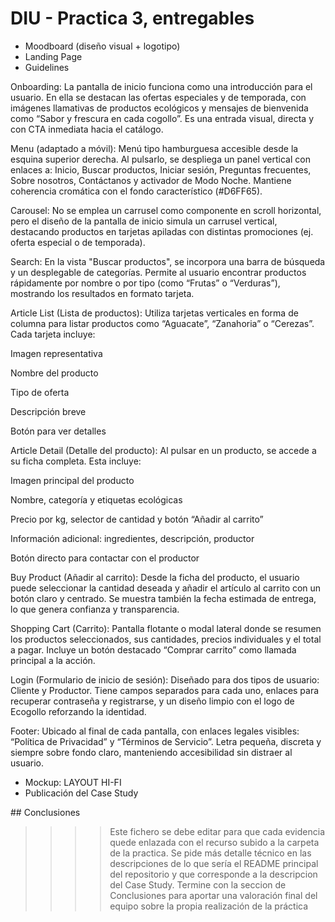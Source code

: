 # DIU - Practica 3, entregables

- Moodboard (diseño visual + logotipo)   
- Landing Page
- Guidelines

Onboarding:
La pantalla de inicio funciona como una introducción para el usuario. En ella se destacan las ofertas especiales y de temporada, con imágenes llamativas de productos ecológicos y mensajes de bienvenida como “Sabor y frescura en cada cogollo”. Es una entrada visual, directa y con CTA inmediata hacia el catálogo.

Menu (adaptado a móvil):
Menú tipo hamburguesa accesible desde la esquina superior derecha. Al pulsarlo, se despliega un panel vertical con enlaces a: Inicio, Buscar productos, Iniciar sesión, Preguntas frecuentes, Sobre nosotros, Contáctanos y activador de Modo Noche. Mantiene coherencia cromática con el fondo característico (#D6FF65).

Carousel:
No se emplea un carrusel como componente en scroll horizontal, pero el diseño de la pantalla de inicio simula un carrusel vertical, destacando productos en tarjetas apiladas con distintas promociones (ej. oferta especial o de temporada).

Search:
En la vista "Buscar productos", se incorpora una barra de búsqueda y un desplegable de categorías. Permite al usuario encontrar productos rápidamente por nombre o por tipo (como “Frutas” o “Verduras”), mostrando los resultados en formato tarjeta.

Article List (Lista de productos):
Utiliza tarjetas verticales en forma de columna para listar productos como “Aguacate”, “Zanahoria” o “Cerezas”. Cada tarjeta incluye:

Imagen representativa

Nombre del producto

Tipo de oferta

Descripción breve

Botón para ver detalles

Article Detail (Detalle del producto):
Al pulsar en un producto, se accede a su ficha completa. Esta incluye:

Imagen principal del producto

Nombre, categoría y etiquetas ecológicas

Precio por kg, selector de cantidad y botón “Añadir al carrito”

Información adicional: ingredientes, descripción, productor

Botón directo para contactar con el productor

Buy Product (Añadir al carrito):
Desde la ficha del producto, el usuario puede seleccionar la cantidad deseada y añadir el artículo al carrito con un botón claro y centrado. Se muestra también la fecha estimada de entrega, lo que genera confianza y transparencia.

Shopping Cart (Carrito):
Pantalla flotante o modal lateral donde se resumen los productos seleccionados, sus cantidades, precios individuales y el total a pagar. Incluye un botón destacado “Comprar carrito” como llamada principal a la acción.

Login (Formulario de inicio de sesión):
Diseñado para dos tipos de usuario: Cliente y Productor. Tiene campos separados para cada uno, enlaces para recuperar contraseña y registrarse, y un diseño limpio con el logo de Ecogollo reforzando la identidad.

Footer:
Ubicado al final de cada pantalla, con enlaces legales visibles: “Política de Privacidad” y “Términos de Servicio”. Letra pequeña, discreta y siempre sobre fondo claro, manteniendo accesibilidad sin distraer al usuario.
- Mockup: LAYOUT HI-FI
- Publicación del Case Study

## Conclusiones

>>>> Este fichero se debe editar para que cada evidencia quede enlazada con el recurso subido a la carpeta de la practica. Se pide más detalle técnico en las descripciones de lo que sería el README principal del repositorio y que corresponde a la descripcion del Case Study.
>>>> Termine con la seccion de Conclusiones para aportar una valoración final del equipo sobre la propia realización de la práctica
